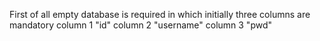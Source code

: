 First of all empty database is required in which initially three columns are mandatory
column 1 "id"
column 2 "username"
column 3 "pwd"
